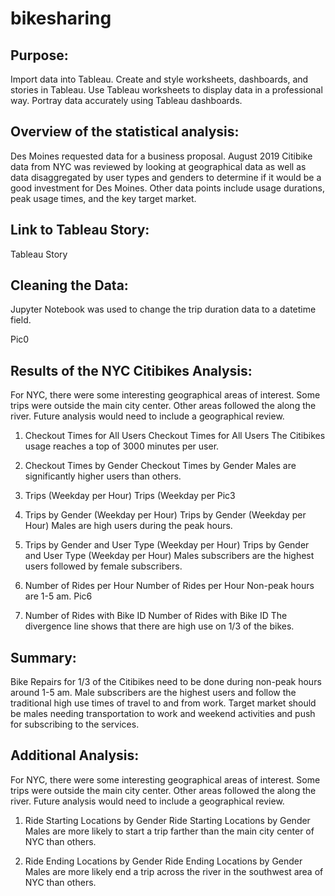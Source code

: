 # bikesharing

## Purpose:
Import data into Tableau.
Create and style worksheets, dashboards, and stories in Tableau.
Use Tableau worksheets to display data in a professional way.
Portray data accurately using Tableau dashboards.

## Overview of the statistical analysis:
Des Moines requested data for a business proposal. August 2019 Citibike data from NYC was reviewed by looking at geographical data as well as data disaggregated by user types and genders to determine if it would be a good investment for Des Moines. Other data points include usage durations, peak usage times, and the key target market.

## Link to Tableau Story:
Tableau Story

## Cleaning the Data:
Jupyter Notebook was used to change the trip duration data to a datetime field. 


Pic0

## Results of the NYC Citibikes Analysis:
For NYC, there were some interesting geographical areas of interest. Some trips were outside the main city center. Other areas followed the along the river. Future analysis would need to include a geographical review.

1. Checkout Times for All Users
Checkout Times for All Users The Citibikes usage reaches a top of 3000 minutes per user. 

2. Checkout Times by Gender
Checkout Times by Gender Males are significantly higher users than others. 

3. Trips (Weekday per Hour)
Trips (Weekday per Pic3

4. Trips by Gender (Weekday per Hour)
Trips by Gender (Weekday per Hour) Males are high users during the peak hours. 

5. Trips by Gender and User Type (Weekday per Hour)
Trips by Gender and User Type (Weekday per Hour) Males subscribers are the highest users followed by female subscribers. 

6. Number of Rides per Hour
Number of Rides per Hour Non-peak hours are 1-5 am.
Pic6

7. Number of Rides with Bike ID
Number of Rides with Bike ID The divergence line shows that there are high use on 1/3 of the bikes. 

## Summary:
Bike Repairs for 1/3 of the Citibikes need to be done during non-peak hours around 1-5 am.
Male subscribers are the highest users and follow the traditional high use times of travel to and from work.
Target market should be males needing transportation to work and weekend activities and push for subscribing to the services.

## Additional Analysis:
For NYC, there were some interesting geographical areas of interest. Some trips were outside the main city center. Other areas followed the along the river. Future analysis would need to include a geographical review.

1. Ride Starting Locations by Gender
Ride Starting Locations by Gender Males are more likely to start a trip farther than the main city center of NYC than others. 



2. Ride Ending Locations by Gender
Ride Ending Locations by Gender Males are more likely end a trip across the river in the southwest area of NYC than others. 


